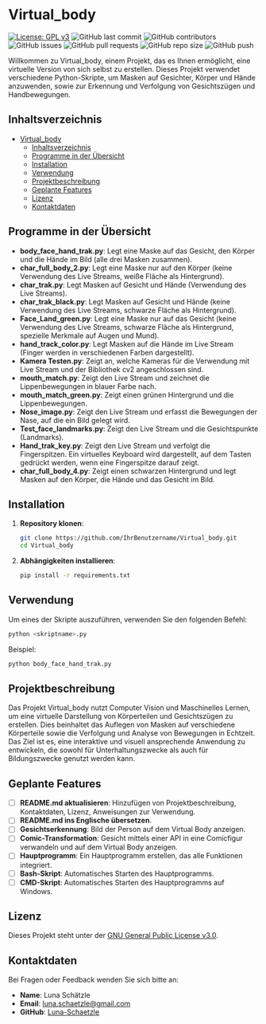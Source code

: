 # Virtual_body

[![License: GPL v3](https://img.shields.io/badge/License-GPLv3-blue.svg)](https://www.gnu.org/licenses/gpl-3.0.html)
![GitHub last commit](https://img.shields.io/github/last-commit/Luna-Schaetzle/Virtual_body)
![GitHub contributors](https://img.shields.io/github/contributors/Luna-Schaetzle/Virtual_body)
![GitHub issues](https://img.shields.io/github/issues/Luna-Schaetzle/Virtual_body)
![GitHub pull requests](https://img.shields.io/github/issues-pr/Luna-Schaetzle/Virtual_body)
![GitHub repo size](https://img.shields.io/github/repo-size/Luna-Schaetzle/Virtual_body)
![GitHub push](https://img.shields.io/github/commit-activity/m/Luna-Schaetzle/Virtual_body)

Willkommen zu Virtual_body, einem Projekt, das es Ihnen ermöglicht, eine virtuelle Version von sich selbst zu erstellen. Dieses Projekt verwendet verschiedene Python-Skripte, um Masken auf Gesichter, Körper und Hände anzuwenden, sowie zur Erkennung und Verfolgung von Gesichtszügen und Handbewegungen.

## Inhaltsverzeichnis

- [Virtual\_body](#virtual_body)
  - [Inhaltsverzeichnis](#inhaltsverzeichnis)
  - [Programme in der Übersicht](#programme-in-der-übersicht)
  - [Installation](#installation)
  - [Verwendung](#verwendung)
  - [Projektbeschreibung](#projektbeschreibung)
  - [Geplante Features](#geplante-features)
  - [Lizenz](#lizenz)
  - [Kontaktdaten](#kontaktdaten)

## Programme in der Übersicht

- **body_face_hand_trak.py**: Legt eine Maske auf das Gesicht, den Körper und die Hände im Bild (alle drei Masken zusammen).
- **char_full_body_2.py**: Legt eine Maske nur auf den Körper (keine Verwendung des Live Streams, weiße Fläche als Hintergrund).
- **char_trak.py**: Legt Masken auf Gesicht und Hände (Verwendung des Live Streams).
- **char_trak_black.py**: Legt Masken auf Gesicht und Hände (keine Verwendung des Live Streams, schwarze Fläche als Hintergrund).
- **Face_Land_green.py**: Legt eine Maske nur auf das Gesicht (keine Verwendung des Live Streams, schwarze Fläche als Hintergrund, spezielle Merkmale auf Augen und Mund).
- **hand_track_color.py**: Legt Masken auf die Hände im Live Stream (Finger werden in verschiedenen Farben dargestellt).
- **Kamera Testen.py**: Zeigt an, welche Kameras für die Verwendung mit Live Stream und der Bibliothek cv2 angeschlossen sind.
- **mouth_match.py**: Zeigt den Live Stream und zeichnet die Lippenbewegungen in blauer Farbe nach.
- **mouth_match_green.py**: Zeigt einen grünen Hintergrund und die Lippenbewegungen.
- **Nose_image.py**: Zeigt den Live Stream und erfasst die Bewegungen der Nase, auf die ein Bild gelegt wird.
- **Test_face_landmarks.py**: Zeigt den Live Stream und die Gesichtspunkte (Landmarks).
- **Hand_trak_key.py**: Zeigt den Live Stream und verfolgt die Fingerspitzen. Ein virtuelles Keyboard wird dargestellt, auf dem Tasten gedrückt werden, wenn eine Fingerspitze darauf zeigt.
- **char_full_body_4.py**: Zeigt einen schwarzen Hintergrund und legt Masken auf den Körper, die Hände und das Gesicht im Bild.

## Installation

1. **Repository klonen**:
   ```bash
   git clone https://github.com/IhrBenutzername/Virtual_body.git
   cd Virtual_body
   ```

2. **Abhängigkeiten installieren**:
   ```bash
   pip install -r requirements.txt
   ```

## Verwendung

Um eines der Skripte auszuführen, verwenden Sie den folgenden Befehl:
```bash
python <skriptname>.py
```
Beispiel:
```bash
python body_face_hand_trak.py
```

## Projektbeschreibung

Das Projekt Virtual_body nutzt Computer Vision und Maschinelles Lernen, um eine virtuelle Darstellung von Körperteilen und Gesichtszügen zu erstellen. Dies beinhaltet das Auflegen von Masken auf verschiedene Körperteile sowie die Verfolgung und Analyse von Bewegungen in Echtzeit. Das Ziel ist es, eine interaktive und visuell ansprechende Anwendung zu entwickeln, die sowohl für Unterhaltungszwecke als auch für Bildungszwecke genutzt werden kann.

## Geplante Features

- [ ] **README.md aktualisieren**: Hinzufügen von Projektbeschreibung, Kontaktdaten, Lizenz, Anweisungen zur Verwendung.
- [ ] **README.md ins Englische übersetzen**.
- [ ] **Gesichtserkennung**: Bild der Person auf dem Virtual Body anzeigen.
- [ ] **Comic-Transformation**: Gesicht mittels einer API in eine Comicfigur verwandeln und auf dem Virtual Body anzeigen.
- [ ] **Hauptprogramm**: Ein Hauptprogramm erstellen, das alle Funktionen integriert.
- [ ] **Bash-Skript**: Automatisches Starten des Hauptprogramms.
- [ ] **CMD-Skript**: Automatisches Starten des Hauptprogramms auf Windows.

## Lizenz

Dieses Projekt steht unter der [GNU General Public License v3.0](https://www.gnu.org/licenses/gpl-3.0.html).

## Kontaktdaten

Bei Fragen oder Feedback wenden Sie sich bitte an:
- **Name**: Luna Schätzle
- **Email**: luna.schaetzle@gmail.com
- **GitHub**: [Luna-Schaetzle](www.github.com/Luna-Schaetzle)

